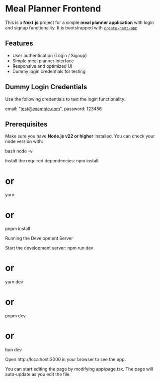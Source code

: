 # Meal Planner Frontend

This is a **Next.js** project for a simple **meal planner application** with login and signup functionality. It is bootstrapped with [`create-next-app`](https://nextjs.org/docs/app/api-reference/cli/create-next-app).

## Features

- User authentication (Login / Signup)
- Simple meal planner interface
- Responsive and optimized UI
- Dummy login credentials for testing

## Dummy Login Credentials

Use the following credentials to test the login functionality:

email: "test@example.com",
  password: 123456


## Prerequisites

Make sure you have **Node.js v22 or higher** installed. You can check your node version with:

bash
node -v

Install the required dependencies:
npm install
# or
yarn
# or
pnpm install

Running the Development Server

Start the development server:
npm run dev
# or
yarn dev
# or
pnpm dev
# or
bun dev

Open http://localhost:3000
 in your browser to see the app.

You can start editing the page by modifying app/page.tsx. The page will auto-update as you edit the file.
